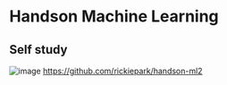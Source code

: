 # Handson Machine Learning 
## Self study
![image](https://user-images.githubusercontent.com/102739179/210211672-516f3389-8954-415d-9997-1b35cb6c5358.png)
https://github.com/rickiepark/handson-ml2
